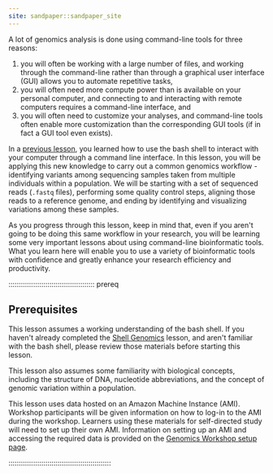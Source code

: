 ```yaml
---
site: sandpaper::sandpaper_site
---
```


A lot of genomics analysis is done using command-line tools for three reasons:

1) you will often be working with a large number of files, and working through the command-line rather than
  through a graphical user interface (GUI) allows you to automate repetitive tasks,
2) you will often need more compute power than is available on your personal computer, and
  connecting to and interacting with remote computers requires a command-line interface, and
3) you will often need to customize your analyses, and command-line tools often enable more
  customization than the corresponding GUI tools (if in fact a GUI tool even exists).

In a [previous lesson](https://www.datacarpentry.org/shell-genomics/), you learned how to use the bash shell to interact with your computer through a command line interface. In this
lesson, you will be applying this new knowledge to carry out a common genomics workflow - identifying variants among sequencing samples
taken from multiple individuals within a population. We will be starting with a set of sequenced reads (`.fastq` files), performing
some quality control steps, aligning those reads to a reference genome, and ending by identifying and visualizing variations among these
samples.

As you progress through this lesson, keep in mind that, even if you aren't going to be doing this same workflow in your research,
you will be learning some very important lessons about using command-line bioinformatic tools. What you learn here will enable you to
use a variety of bioinformatic tools with confidence and greatly enhance your research efficiency and productivity.

::::::::::::::::::::::::::::::::::::::::::  prereq

## Prerequisites

This lesson assumes a working understanding of the bash shell. If you haven't already completed the [Shell Genomics](https://www.datacarpentry.org/shell-genomics/) lesson, and aren't familiar with the bash shell, please review those materials
before starting this lesson.

This lesson also assumes some familiarity with biological concepts, including the structure of DNA, nucleotide abbreviations, and the
concept of genomic variation within a population.

This lesson uses data hosted on an Amazon Machine Instance (AMI). Workshop participants will be given information on how
to log-in to the AMI during the workshop. Learners using these materials for self-directed study will need to set up their own
AMI. Information on setting up an AMI and accessing the required data is provided on the [Genomics Workshop setup page](https://datacarpentry.org/genomics-workshop/index.html#setup).


::::::::::::::::::::::::::::::::::::::::::::::::::


